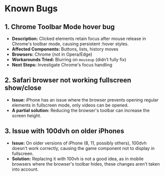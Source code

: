 # Known Bugs

## 1. Chrome Toolbar Mode hover bug
- **Description:** Clicked elements retain focus after mouse release in Chrome's toolbar mode, causing persistent :hover styles.
- **Affected Components:** Buttons, lists, history moves
- **Browsers:** Chrome (not in Opera/Edge)
- **Workarounds Tried:** Blurring on `mouseup` (didn’t fully fix)
- **Next Steps:** Investigate Chrome's focus handling

## 2. Safari browser not working fullscreen show/close
- **Issue:** iPhone has an issue where the browser prevents opening regular elements in fullscreen mode, only videos can be opened.
- **A partial solution:** Reducing the browser's toolbar can increase the screen height.

## 3. Issue with 100dvh on older iPhones
- **Issue:** On older versions of iPhone (8, 11, possibly others), 100dvh doesn't work correctly, causing the game component not to display in fullscreen.
- **Solution:** Replacing it with 100vh is not a good idea, as in mobile browsers where the browser's toolbar hides, these changes aren't taken into account.